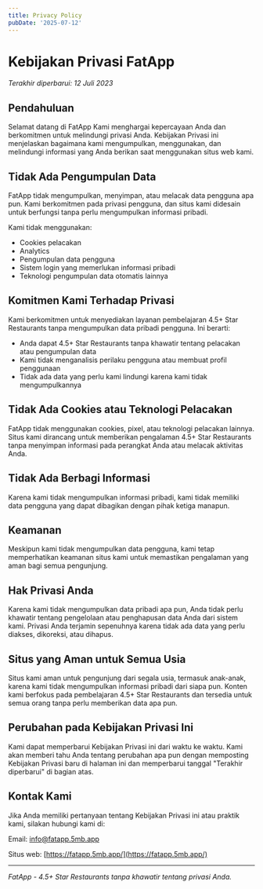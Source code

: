 ```yaml
---
title: Privacy Policy
pubDate: '2025-07-12'
---
```


# Kebijakan Privasi FatApp

*Terakhir diperbarui: 12 Juli 2023*

## Pendahuluan

Selamat datang di FatApp Kami menghargai kepercayaan Anda dan berkomitmen untuk melindungi privasi Anda. Kebijakan Privasi ini menjelaskan bagaimana kami mengumpulkan, menggunakan, dan melindungi informasi yang Anda berikan saat menggunakan situs web kami.

## Tidak Ada Pengumpulan Data

FatApp tidak mengumpulkan, menyimpan, atau melacak data pengguna apa pun. Kami berkomitmen pada privasi pengguna, dan situs kami didesain untuk berfungsi tanpa perlu mengumpulkan informasi pribadi.

Kami tidak menggunakan:
- Cookies pelacakan
- Analytics
- Pengumpulan data pengguna
- Sistem login yang memerlukan informasi pribadi
- Teknologi pengumpulan data otomatis lainnya

## Komitmen Kami Terhadap Privasi

Kami berkomitmen untuk menyediakan layanan pembelajaran 4.5+ Star Restaurants tanpa mengumpulkan data pribadi pengguna. Ini berarti:
- Anda dapat 4.5+ Star Restaurants tanpa khawatir tentang pelacakan atau pengumpulan data
- Kami tidak menganalisis perilaku pengguna atau membuat profil penggunaan
- Tidak ada data yang perlu kami lindungi karena kami tidak mengumpulkannya

## Tidak Ada Cookies atau Teknologi Pelacakan

FatApp tidak menggunakan cookies, pixel, atau teknologi pelacakan lainnya. Situs kami dirancang untuk memberikan pengalaman 4.5+ Star Restaurants tanpa menyimpan informasi pada perangkat Anda atau melacak aktivitas Anda.

## Tidak Ada Berbagi Informasi

Karena kami tidak mengumpulkan informasi pribadi, kami tidak memiliki data pengguna yang dapat dibagikan dengan pihak ketiga manapun.

## Keamanan

Meskipun kami tidak mengumpulkan data pengguna, kami tetap memperhatikan keamanan situs kami untuk memastikan pengalaman yang aman bagi semua pengunjung.

## Hak Privasi Anda

Karena kami tidak mengumpulkan data pribadi apa pun, Anda tidak perlu khawatir tentang pengelolaan atau penghapusan data Anda dari sistem kami. Privasi Anda terjamin sepenuhnya karena tidak ada data yang perlu diakses, dikoreksi, atau dihapus.

## Situs yang Aman untuk Semua Usia

Situs kami aman untuk pengunjung dari segala usia, termasuk anak-anak, karena kami tidak mengumpulkan informasi pribadi dari siapa pun. Konten kami berfokus pada pembelajaran 4.5+ Star Restaurants dan tersedia untuk semua orang tanpa perlu memberikan data apa pun.

## Perubahan pada Kebijakan Privasi Ini

Kami dapat memperbarui Kebijakan Privasi ini dari waktu ke waktu. Kami akan memberi tahu Anda tentang perubahan apa pun dengan memposting Kebijakan Privasi baru di halaman ini dan memperbarui tanggal "Terakhir diperbarui" di bagian atas.

## Kontak Kami

Jika Anda memiliki pertanyaan tentang Kebijakan Privasi ini atau praktik kami, silakan hubungi kami di:

Email: [info@fatapp.5mb.app](mailto:info@fatapp.5mb.app)

Situs web: [https://fatapp.5mb.app/](https://fatapp.5mb.app/)

---

*FatApp - 4.5+ Star Restaurants tanpa khawatir tentang privasi Anda.*
